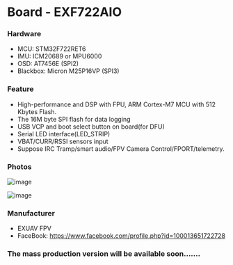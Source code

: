 # Board - EXF722AIO

### Hardware
- MCU: STM32F722RET6
- IMU: ICM20689 or MPU6000
- OSD: AT7456E (SPI2)
- Blackbox: Micron M25P16VP (SPI3)

### Feature
- High-performance and DSP with FPU, ARM Cortex-M7 MCU with 512 Kbytes Flash. 
- The 16M byte SPI flash for data logging
- USB VCP and boot select button on board(for DFU)
- Serial LED interface(LED_STRIP)
- VBAT/CURR/RSSI sensors input
- Suppose IRC Tramp/smart audio/FPV Camera Control/FPORT/telemetry.

### Photos
![image](https://user-images.githubusercontent.com/10217966/49683449-24286900-fb00-11e8-95e1-2533286cfa57.png)

![image](https://user-images.githubusercontent.com/10217966/49683455-30142b00-fb00-11e8-8dad-bac67bf6120e.png)

### Manufacturer
- EXUAV FPV
- FaceBook: https://www.facebook.com/profile.php?id=100013651722728

### The mass production version will be available soon.......